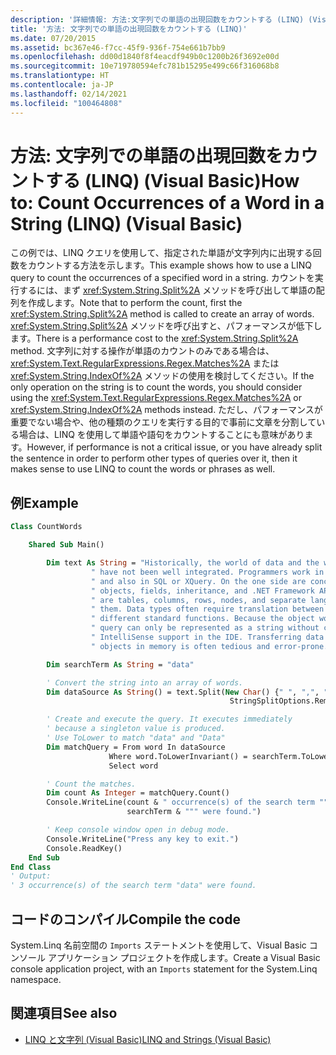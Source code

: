 ```yaml
---
description: '詳細情報: 方法:文字列での単語の出現回数をカウントする (LINQ) (Visual Basic)'
title: '方法: 文字列での単語の出現回数をカウントする (LINQ)'
ms.date: 07/20/2015
ms.assetid: bc367e46-f7cc-45f9-936f-754e661b7bb9
ms.openlocfilehash: dd00d1840f8f4eacdf949b0c1200b26f3692e00d
ms.sourcegitcommit: 10e719780594efc781b15295e499c66f316068b8
ms.translationtype: HT
ms.contentlocale: ja-JP
ms.lasthandoff: 02/14/2021
ms.locfileid: "100464808"
---
```

# <a name="how-to-count-occurrences-of-a-word-in-a-string-linq-visual-basic"></a><span data-ttu-id="d1991-103">方法: 文字列での単語の出現回数をカウントする (LINQ) (Visual Basic)</span><span class="sxs-lookup"><span data-stu-id="d1991-103">How to: Count Occurrences of a Word in a String (LINQ) (Visual Basic)</span></span>

<span data-ttu-id="d1991-104">この例では、LINQ クエリを使用して、指定された単語が文字列内に出現する回数をカウントする方法を示します。</span><span class="sxs-lookup"><span data-stu-id="d1991-104">This example shows how to use a LINQ query to count the occurrences of a specified word in a string.</span></span> <span data-ttu-id="d1991-105">カウントを実行するには、まず <xref:System.String.Split%2A> メソッドを呼び出して単語の配列を作成します。</span><span class="sxs-lookup"><span data-stu-id="d1991-105">Note that to perform the count, first the <xref:System.String.Split%2A> method is called to create an array of words.</span></span> <span data-ttu-id="d1991-106"><xref:System.String.Split%2A> メソッドを呼び出すと、パフォーマンスが低下します。</span><span class="sxs-lookup"><span data-stu-id="d1991-106">There is a performance cost to the <xref:System.String.Split%2A> method.</span></span> <span data-ttu-id="d1991-107">文字列に対する操作が単語のカウントのみである場合は、<xref:System.Text.RegularExpressions.Regex.Matches%2A> または <xref:System.String.IndexOf%2A> メソッドの使用を検討してください。</span><span class="sxs-lookup"><span data-stu-id="d1991-107">If the only operation on the string is to count the words, you should consider using the <xref:System.Text.RegularExpressions.Regex.Matches%2A> or <xref:System.String.IndexOf%2A> methods instead.</span></span> <span data-ttu-id="d1991-108">ただし、パフォーマンスが重要でない場合や、他の種類のクエリを実行する目的で事前に文章を分割している場合は、LINQ を使用して単語や語句をカウントすることにも意味があります。</span><span class="sxs-lookup"><span data-stu-id="d1991-108">However, if performance is not a critical issue, or you have already split the sentence in order to perform other types of queries over it, then it makes sense to use LINQ to count the words or phrases as well.</span></span>

## <a name="example"></a><span data-ttu-id="d1991-109">例</span><span class="sxs-lookup"><span data-stu-id="d1991-109">Example</span></span>

```vb
Class CountWords

    Shared Sub Main()

        Dim text As String = "Historically, the world of data and the world of objects" &
                  " have not been well integrated. Programmers work in C# or Visual Basic" &
                  " and also in SQL or XQuery. On the one side are concepts such as classes," &
                  " objects, fields, inheritance, and .NET Framework APIs. On the other side" &
                  " are tables, columns, rows, nodes, and separate languages for dealing with" &
                  " them. Data types often require translation between the two worlds; there are" &
                  " different standard functions. Because the object world has no notion of query, a" &
                  " query can only be represented as a string without compile-time type checking or" &
                  " IntelliSense support in the IDE. Transferring data from SQL tables or XML trees to" &
                  " objects in memory is often tedious and error-prone."

        Dim searchTerm As String = "data"

        ' Convert the string into an array of words.
        Dim dataSource As String() = text.Split(New Char() {" ", ",", ".", ";", ":"},
                                                 StringSplitOptions.RemoveEmptyEntries)

        ' Create and execute the query. It executes immediately
        ' because a singleton value is produced.
        ' Use ToLower to match "data" and "Data"
        Dim matchQuery = From word In dataSource
                      Where word.ToLowerInvariant() = searchTerm.ToLowerInvariant()
                      Select word

        ' Count the matches.
        Dim count As Integer = matchQuery.Count()
        Console.WriteLine(count & " occurrence(s) of the search term """ &
                          searchTerm & """ were found.")

        ' Keep console window open in debug mode.
        Console.WriteLine("Press any key to exit.")
        Console.ReadKey()
    End Sub
End Class
' Output:
' 3 occurrence(s) of the search term "data" were found.
```

## <a name="compile-the-code"></a><span data-ttu-id="d1991-110">コードのコンパイル</span><span class="sxs-lookup"><span data-stu-id="d1991-110">Compile the code</span></span>

<span data-ttu-id="d1991-111">System.Linq 名前空間の `Imports` ステートメントを使用して、Visual Basic コンソール アプリケーション プロジェクトを作成します。</span><span class="sxs-lookup"><span data-stu-id="d1991-111">Create a Visual Basic console application project, with an `Imports` statement for the System.Linq namespace.</span></span>

## <a name="see-also"></a><span data-ttu-id="d1991-112">関連項目</span><span class="sxs-lookup"><span data-stu-id="d1991-112">See also</span></span>

- [<span data-ttu-id="d1991-113">LINQ と文字列 (Visual Basic)</span><span class="sxs-lookup"><span data-stu-id="d1991-113">LINQ and Strings (Visual Basic)</span></span>](linq-and-strings.md)
